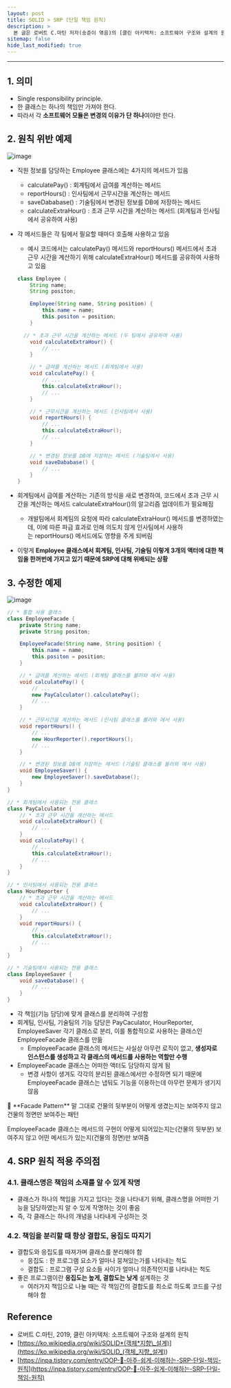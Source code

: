 ```yaml
---
layout: post
title: SOLID > SRP (단일 책임 원칙)
description: >
  본 글은 로버트 C.마틴 저자(송준이 엮음)의 [클린 아키텍처: 소프트웨어 구조와 설계의 원칙] 도서를 참고하였습니다.
sitemap: false
hide_last_modified: true
---
```


---

## 1. 의미

- Single responsibility principle.
- 한 클래스는 하나의 책임만 가져야 한다.
- 따라서 각 **소프트웨어 모듈은 변경의 이유가 단 하나**여야만 한다.

## 2. 원칙 위반 예제

![image](https://user-images.githubusercontent.com/68031450/231515947-e258f3b2-9d11-4998-b707-121f3978066a.png)

- 직원 정보를 담당하는 Employee 클래스에는 4가지의 메서드가 있음
  - calculatePay() : 회계팀에서 급여를 계산하는 메서드
  - reportHours() : 인사팀에서 근무시간을 계산하는 메서드
  - saveDababase() : 기술팀에서 변경된 정보를 DB에 저장하는 메서드
  - calculateExtraHour() : 초과 근무 시간을 계산하는 메서드 (회계팀과 인사팀에서 공유하여 사용)
- 각 메서드들은 각 팀에서 필요할 때마다 호출해 사용하고 있음

  - 예시 코드에서는 calculatePay() 메서드와 reportHours() 메서드에서 초과 근무 시간을 계산하기 위해 calculateExtraHour() 메서드를 공유하여 사용하고 있음

  ```java
  class Employee {
      String name;
      String positon;

      Employee(String name, String position) {
          this.name = name;
          this.positon = position;
      }

  	// * 초과 근무 시간을 계산하는 메서드 (두 팀에서 공유하여 사용)
      void calculateExtraHour() {
          // ...
      }

      // * 급여를 계산하는 메서드 (회계팀에서 사용)
      void calculatePay() {
          // ...
          this.calculateExtraHour();
          // ...
      }

      // * 근무시간을 계산하는 메서드 (인사팀에서 사용)
      void reportHours() {
          // ...
          this.calculateExtraHour();
          // ...
      }

      // * 변경된 정보를 DB에 저장하는 메서드 (기술팀에서 사용)
      void saveDababase() {
          // ...
      }
  }
  ```

- 회계팀에서 급여를 계산하는 기존의 방식을 새로 변경하여, 코드에서 초과 근무 시간을 계산하는 메서드 calculateExtraHour()의 알고리즘 업데이트가 필요해짐
  - 개발팀에서 회계팀의 요청에 따라 calculateExtraHour() 메서드를 변경하였는데, 이에 따른 파급 효과로 인해 의도치 않게 인사팀에서 사용하는 reportHours() 메서드에도 영향을 주게 되버림
- 이렇게 **Employee 클래스에서 회계팀, 인사팀, 기술팀 이렇게 3개의 액터에 대한 책임을 한꺼번에 가지고 있기 때문에 SRP에 대해 위배되는 상황**

## 3. 수정한 예제

![image](https://user-images.githubusercontent.com/68031450/231516105-f5baf86e-75a5-41db-b6e4-d75be04d9aa3.png)

```java
// * 통합 사용 클래스
class EmployeeFacade {
    private String name;
    private String positon;

    EmployeeFacade(String name, String position) {
        this.name = name;
        this.positon = position;
    }

    // * 급여를 계산하는 메서드 (회계팀 클래스를 불러와 에서 사용)
    void calculatePay() {
        // ...
        new PayCalculator().calculatePay();
        // ...
    }

    // * 근무시간을 계산하는 메서드 (인사팀 클래스를 불러와 에서 사용)
    void reportHours() {
        // ...
        new HourReporter().reportHours();
        // ...
    }

    // * 변경된 정보를 DB에 저장하는 메서드 (기술팀 클래스를 불러와 에서 사용)
    void EmployeeSaver() {
        new EmployeeSaver().saveDatabase();
    }
}

// * 회계팀에서 사용되는 전용 클래스
class PayCalculator {
    // * 초과 근무 시간을 계산하는 메서드
    void calculateExtraHour() {
        // ...
    }
    void calculatePay() {
        // ...
        this.calculateExtraHour();
        // ...
    }
}

// * 인사팀에서 사용되는 전용 클래스
class HourReporter {
    // * 초과 근무 시간을 계산하는 메서드
    void calculateExtraHour() {
        // ...
    }
    void reportHours() {
        // ...
        this.calculateExtraHour();
        // ...
    }
}

// * 기술팀에서 사용되는 전용 클래스
class EmployeeSaver {
    void saveDatabase() {
        // ...
    }
}
```

- 각 책임(기능 담당)에 맞게 클래스를 분리하여 구성함
- 회계팀, 인사팀, 기술팀의 기능 담당은 PayCaculator, HourReporter, EmployeeSaver 각기 클래스로 분리, 이를 통합적으로 사용하는 클래스인 EmployeeFacade 클래스를 만듦
  - EmployeeFacade 클래스의 메서드는 사실상 아무런 로직이 없고, **생성자로 인스턴스를 생성하고 각 클래스의 메서드를 사용하는 역할만 수행**
- EmployeeFacade 클래스는 어떠한 액터도 담당하지 않게 됨
  - 변경 사항이 생겨도 각각의 분리된 클래스에서만 수정하면 되기 때문에 EmployeeFacade 클래스는 냅둬도 기능을 이용하는데 아무런 문제가 생기지 않음

<aside>
🤔 **Facade Pattern**
말 그대로 건물의 뒷부분이 어떻게 생겼는지는 보여주지 않고 건물의 정면만 보여주는 패턴

EmployeeFacade 클래스는 메서드의 구현이 어떻게 되어있는지는(건물의 뒷부분) 보여주지 않고 어떤 메서드가 있는지(건물의 정면)만 보여줌

</aside>

## 4. SRP 원칙 적용 주의점

### 4.1. 클래스명은 책임의 소재를 알 수 있게 작명

- 클래스가 하나의 책임을 가지고 있다는 것을 나타내기 위해, 클래스명을 어떠한 기능을 담당하였는지 알 수 있게 작명하는 것이 좋음
- 즉, 각 클래스는 하나의 개념을 나타내게 구성하는 것

### 4.2. 책임을 분리할 때 항상 결합도, 응집도 따지기

- 결합도와 응집도를 따져가며 클래스를 분리해야 함
  - 응집도 : 한 프로그램 요소가 얼마나 뭉쳐있는가를 나타내는 척도
  - 결합도 : 프로그램 구성 요소들 사이가 얼마나 의존적인지를 나타내는 척도
- 좋은 프로그램이란 **응집도는 높게, 결합도는 낮게** 설계하는 것
  - 여러가지 책임으로 나눌 때는 각 책임간의 결합도를 최소로 하도록 코드를 구성해야 함

## Reference

- 로버트 C.마틴, 2019, 클린 아키텍처: 소프트웨어 구조와 설계의 원칙
- [https://ko.wikipedia.org/wiki/SOLID*(객체*지향\_설계)](<https://ko.wikipedia.org/wiki/SOLID_(객체_지향_설계)>)
- [https://inpa.tistory.com/entry/OOP-💠-아주-쉽게-이해하는-SRP-단일-책임-원칙](https://inpa.tistory.com/entry/OOP-💠-아주-쉽게-이해하는-SRP-단일-책임-원칙)
